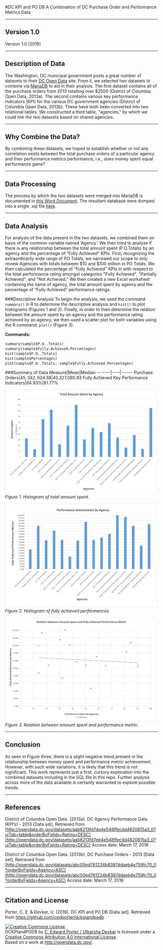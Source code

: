 #DC KPI and PO DB
A Combination of DC Purchase Order and Performance Metrics Data

-----------
Version 1.0
-----------

Version 1.0 (2016)

-------------------
Description of Data
-------------------
The Washington, DC municipal government posts a great number of datasets to their [DC Open Data](http://opendata.dc.gov/) site. From it, we selected two datasets to combine via [MariaDB](https://mariadb.org/) to aid in their analysis. The first dataset contains all of the purchase orders from 2013 totalling over $2500 (District of Columbia Open Data, 2013a). The second contains various key performance indicators (KPI) for the various DC government agencies (District of Columbia Open Data, 2013b). These have both been converted into two relational tables. We constructed a third table, "agencies," by which we could link the two datasets based on shared agencies.

---------------------
Why Combine the Data?
---------------------
By combining these datasets, we hoped to establish whether or not any correlation exists between the total purchase orders of a particular agency and their performance metrics performance, i.e., does money spent equal performance gains?

---------------
Data Processing
---------------
The process by which the two datasets were merged into MariaDB is documented in [this Word Document](dcdatadb_processing_documentation.docx). The resultant database were dumped into a single .sql file [here](databasedump.sql).

-------------
Data Analysis
-------------
For analysis of the data present in the two datasets, we combined them on basis of the common variable named ‘Agency’. We then tried to analyze if there is any relationship between the total amount spent (P.O.Totals) by an agency and the percentage of “Fully Achieved” KPIs. First, recognizing the extraordinarily wide range of PO Totals, we narrowed our scope to only review Agencies with totals between $10 and $100 million in PO Totals. We then calculated the percentage of "Fully Achieved" KPIs in with respect to the total performance rating amongst categories "Fully Achieved", "Partially Achieved", and "Not Achieved." We then created a new Excel worksheet containing the name of agency, the total amount spent by agency and the percentage of “Fully Achieved” performance ratings.
	
###Descriptive Analysis
To begin the analysis, we used the command `summary()` in R to determine the descriptive analysis and `hist()` to plot histograms (Figures 1 and 2). Finally, in order to then determine the relation between the amount spent by an agency and the performance rating achieved by an agency, we then used a scatter plot for both variables using the R command: `plot()` (Figure 3).

**Commands:**

    summary(sample$P.O..Totals)
    summary(sample$Fully.Achieved.Percentages)
    hist(sample$P.O..Totals)
    hist(sample$Percentages)
    plot(sample$P.O..Totals, sample$Fully.Achieved.Percentages)

###Summary of Data
Measure|Mean|Median
-------|----|------
Purchase Orders|$45,342,624.38|$40,327,080.93
Fully Achieved Key Performance Indicators|64.93%|61.77%


![histogram of total amount spent](assets/figure1-pototalshistogram.png)
*Figure 1. Histogram of total amount spent.*

![Histogram of fully achieved performances](assets/figure2-fullyachievedbyagency.png)
*Figure 2. Histogram of fully achieved performances.*

![Relation between amount spent and performance metric](assets/figure3-scatterplot.png )
*Figure 3. Relation between amount spent and performance metric.*

----------
Conclusion
----------
As seen in Figure three, there is a slight negative trend present in the relationship between money spent and performance metric achievement. However, with such wide variations, it is likely that this trend is not significant. This work represents just a first, cursory exploration into the combined datasets including in the SQL file in this repo. Further analysis across more of the data available is certainly warranted to explore possible trends.

----------
References
----------
District of Columbia Open Data. (2013a). DC Agency Performance Data (KPI’s) - 2013 [Data set]. Retrieved from [http://opendata.dc.gov/datasets/aab8213fd7de4e548ffecdd4820815a3_0?uiTab=table&orderByFields=Rating+DESC](http://opendata.dc.gov/datasets/aab8213fd7de4e548ffecdd4820815a3_0?uiTab=table&orderByFields=Rating+DESC) Access date: March 17, 2016

District of Columbia Open Data. (2013b). DC Purchase Orders - 2013 [Data set]. Retrieved from [http://opendata.dc.gov/datasets/abc00ed761234b8387ddaeb4e759fc70_0?orderByFields=Agency+ASC](http://opendata.dc.gov/datasets/abc00ed761234b8387ddaeb4e759fc70_0?orderByFields=Agency+ASC) Access date: March 17, 2016

--------------------
Citation and License
--------------------
Porter, C. E. & Devkar, U. (2016). DC KPI and PO DB [Data set]. 
  Retrieved from https://github.com/cedporter/dckpiandpodb

<a rel="license" href="http://creativecommons.org/licenses/by/4.0/"><img alt="Creative Commons License" style="border-width:0" src="https://i.creativecommons.org/l/by/4.0/88x31.png" /></a><br /><span xmlns:dct="http://purl.org/dc/terms/" href="http://purl.org/dc/dcmitype/Dataset" property="dct:title" rel="dct:type">DCKPIandPODB</span> by <a xmlns:cc="http://creativecommons.org/ns#" href="https://github.com/cedporter/dckpiandpodb" property="cc:attributionName" rel="cc:attributionURL">C. Edward Porter / Utkarsha Devkar</a> is licensed under a <a rel="license" href="http://creativecommons.org/licenses/by/4.0/">Creative Commons Attribution 4.0 International License</a>.<br />Based on a work at <a xmlns:dct="http://purl.org/dc/terms/" href="http://opendata.dc.gov/" rel="dct:source">http://opendata.dc.gov/</a>.
